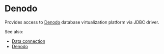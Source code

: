 <!-- TITLE: Denodo -->
<!-- SUBTITLE: -->

# Denodo

Provides access to [Denodo](https://www.denodo.com/) database virtualization platform via JDBC driver.

See also:

* [Data connection](../data-connection.md)
* [Denodo](https://www.denodo.com/)
